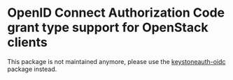 # OpenID Connect Authorization Code grant type support for OpenStack clients

This package is not maintained anymore, please use the
[keystoneauth-oidc](https://pypi.python.org/pypi/keystoneauth-oidc/) package
instead.
